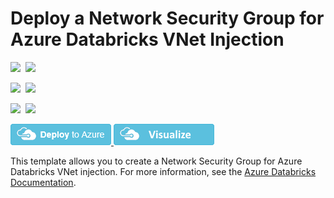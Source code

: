# Deploy a Network Security Group for Azure Databricks VNet Injection

<IMG SRC="https://azbotstorage.blob.core.windows.net/badges/101-databricks-nsg-for-vnet-injection/PublicLastTestDate.svg" />&nbsp;
<IMG SRC="https://azbotstorage.blob.core.windows.net/badges/101-databricks-nsg-for-vnet-injection/PublicDeployment.svg" />&nbsp;

<IMG SRC="https://azbotstorage.blob.core.windows.net/badges/101-databricks-nsg-for-vnet-injection/FairfaxLastTestDate.svg" />&nbsp;
<IMG SRC="https://azbotstorage.blob.core.windows.net/badges/101-databricks-nsg-for-vnet-injection/FairfaxDeployment.svg" />&nbsp;

<IMG SRC="https://azbotstorage.blob.core.windows.net/badges/101-databricks-nsg-for-vnet-injection/BestPracticeResult.svg" />&nbsp;
<IMG SRC="https://azbotstorage.blob.core.windows.net/badges/101-databricks-nsg-for-vnet-injection/CredScanResult.svg" />&nbsp;

<a href="https://portal.azure.com/#create/Microsoft.Template/uri/https%3A%2F%2Fraw.githubusercontent.com%2FAzure%2Fazure-quickstart-templates%2Fmaster%2F101-databricks-nsg-for-vnet-injection%2Fazuredeploy.json" target="_blank">
    <img src="https://raw.githubusercontent.com/Azure/azure-quickstart-templates/master/1-CONTRIBUTION-GUIDE/images/deploytoazure.png"/>
</a>
<a href="http://armviz.io/#/?load=https%3A%2F%2Fraw.githubusercontent.com%2FAzure%2Fazure-quickstart-templates%2Fmaster%2F101-databricks-nsg-for-vnet-injection%2Fazuredeploy.json" target="_blank">
    <img src="https://raw.githubusercontent.com/Azure/azure-quickstart-templates/master/1-CONTRIBUTION-GUIDE/images/visualizebutton.png"/>
</a>

This template allows you to create a Network Security Group for Azure Databricks VNet injection.
For more information, see the <a href="https://docs.microsoft.com/en-us/azure/azure-databricks/">Azure Databricks Documentation</a>.
